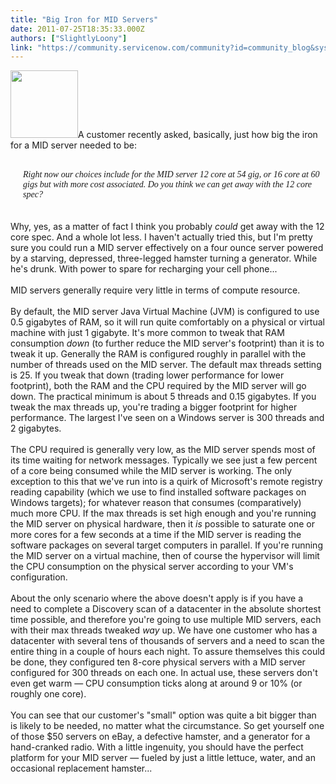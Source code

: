 ```yaml
---
title: "Big Iron for MID Servers"
date: 2011-07-25T18:35:33.000Z
authors: ["SlightlyLoony"]
link: "https://community.servicenow.com/community?id=community_blog&sys_id=0dfda22ddbd0dbc01dcaf3231f9619ca"
---
```

<p><img  alt="" class="jive-image" src="1493408edbd8d3041dcaf3231f961976.iix" style="width: auto; height: 108px;" />A customer recently asked, basically, just how big the iron for a MID server needed to be:<br /><br /><div style="margin-left:20px;font-family:Georgia,Serif;"><i>Right now our choices include for the MID server 12 core at 54 gig, or 16 core at 60 gigs but with more cost associated. Do you think we can get away with the 12 core spec?</i></div><br /><br />Why, yes, as a matter of fact I think you probably <i>could</i> get away with the 12 core spec. And a whole lot less. I haven't actually tried this, but I'm pretty sure you could run a MID server effectively on a four ounce server powered by a starving, depressed, three-legged hamster turning a generator. While he's drunk. With power to spare for recharging your cell phone...<br /><!--break--><br />MID servers generally require very little in terms of compute resource. <br /><br />By default, the MID server Java Virtual Machine (JVM) is configured to use 0.5 gigabytes of RAM, so it will run quite comfortably on a physical or virtual machine with just 1 gigabyte. It's more common to tweak that RAM consumption <i>down</i> (to further reduce the MID server's footprint) than it is to tweak it up. Generally the RAM is configured roughly in parallel with the number of threads used on the MID server. The default max threads setting is 25. If you tweak that down (trading lower performance for lower footprint), both the RAM and the CPU required by the MID server will go down. The practical minimum is about 5 threads and 0.15 gigabytes. If you tweak the max threads up, you're trading a bigger footprint for higher performance. The largest I've seen on a Windows server is 300 threads and 2 gigabytes.<br /><br />The CPU required is generally very low, as the MID server spends most of its time waiting for network messages. Typically we see just a few percent of a core being consumed while the MID server is working. The only exception to this that we've run into is a quirk of Microsoft's remote registry reading capability (which we use to find installed software packages on Windows targets); for whatever reason that consumes (comparatively) much more CPU. If the max threads is set high enough and you're running the MID server on physical hardware, then it <i>is</i> possible to saturate one or more cores for a few seconds at a time if the MID server is reading the software packages on several target computers in parallel. If you're running the MID server on a virtual machine, then of course the hypervisor will limit the CPU consumption on the physical server according to your VM's configuration.<br /><br />About the only scenario where the above doesn't apply is if you have a need to complete a Discovery scan of a datacenter in the absolute shortest time possible, and therefore you're going to use multiple MID servers, each with their max threads tweaked <i>way</i> up. We have one customer who has a datacenter with several tens of thousands of servers and a need to scan the entire thing in a couple of hours each night. To assure themselves this could be done, they configured ten 8-core physical servers with a MID server configured for 300 threads on each one. In actual use, these servers don't even get warm — CPU consumption ticks along at around 9 or 10% (or roughly one core).<br /><br />You can see that our customer's "small" option was quite a bit bigger than is likely to be needed, no matter what the circumstance. So get yourself one of those $50 servers on eBay, a defective hamster, and a generator for a hand-cranked radio. With a little ingenuity, you should have the perfect platform for your MID server — fueled by just a little lettuce, water, and an occasional replacement hamster...</p>